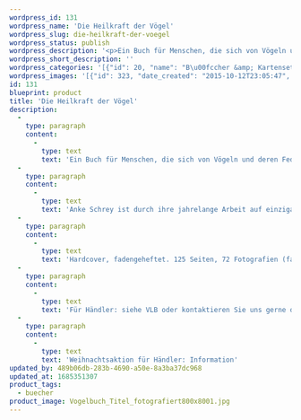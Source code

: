 ```yaml
---
wordpress_id: 131
wordpress_name: 'Die Heilkraft der Vögel'
wordpress_slug: die-heilkraft-der-voegel
wordpress_status: publish
wordpress_description: '<p>Ein Buch für Menschen, die sich von Vögeln und deren Federn faszinieren lassen. Vögel verkörpern unser Streben nach Freiheit und wir fühlen uns ihnen verbunden.<br />Anke Schrey ist durch ihre jahrelange Arbeit auf einzigartige Weise mit der Vogelwelt vertraut. Ihren reichen Wissensschatz möchte die »Federfrau« weitergeben. Sie beschreibt eindrucksvoll neue und bekannte feinstoffliche Energien der Vögel. Ein Geleitwort zum energetischen Arbeiten und Fotografien von Claudia Lübbert, mit denen die Energie der Vögel direkt zu uns gelangt, begleiten die Texte von Anke Schrey.</p><p>Hardcover, fadengeheftet. 125 Seiten, 72 Fotografien (farbig). Größe: 21 x 13.2 cm. Gewicht: 300 g. Bilderdruckpapier. ISBN-Nr. 978-3-9816950-0-7. Gebundener Ladenpreis 22 €.</p><p>Für Händler: siehe VLB oder kontaktieren Sie uns gerne <a href="https://my.feenbaum.de/impressum/">direkt<br /></a>Weihnachtsaktion für Händler: <a href="https://my.feenbaum.de/impressum/">Information</a></p>'
wordpress_short_description: ''
wordpress_categories: '[{"id": 20, "name": "B\u00fccher &amp; Kartensets", "slug": "buecher"}]'
wordpress_images: '[{"id": 323, "date_created": "2015-10-12T23:05:47", "date_created_gmt": "2015-10-12T19:05:47", "date_modified": "2015-10-12T23:05:47", "date_modified_gmt": "2015-10-12T19:05:47", "src": "https://my.feenbaum.de/wp-content/uploads/2015/09/Vogelbuch_Titel_fotografiert800x8001.jpg", "name": "Vogelbuch_Titel_fotografiert800x800", "alt": ""}, {"id": 314, "date_created": "2015-10-12T22:27:49", "date_created_gmt": "2015-10-12T18:27:49", "date_modified": "2015-10-12T22:27:49", "date_modified_gmt": "2015-10-12T18:27:49", "src": "https://my.feenbaum.de/wp-content/uploads/2015/09/Vogelbuch_Rueck_fotografiert800x800.jpg", "name": "Vogelbuch_Rueck_fotografiert800x800", "alt": ""}, {"id": 312, "date_created": "2015-10-12T00:51:55", "date_created_gmt": "2015-10-11T20:51:55", "date_modified": "2015-10-12T00:51:55", "date_modified_gmt": "2015-10-11T20:51:55", "src": "https://my.feenbaum.de/wp-content/uploads/2015/09/Vogelbuch_Fotos_S48_49_kl_800x800.jpg", "name": "Vogelbuch_Fotos_S48_49_kl_800x800", "alt": ""}, {"id": 313, "date_created": "2015-10-12T00:51:57", "date_created_gmt": "2015-10-11T20:51:57", "date_modified": "2015-10-12T00:51:57", "date_modified_gmt": "2015-10-11T20:51:57", "src": "https://my.feenbaum.de/wp-content/uploads/2015/09/Vogelbuch_S86_87_kl_800x800.jpg", "name": "Vogelbuch_S86_87_kl_800x800", "alt": ""}]'
id: 131
blueprint: product
title: 'Die Heilkraft der Vögel'
description:
  -
    type: paragraph
    content:
      -
        type: text
        text: 'Ein Buch für Menschen, die sich von Vögeln und deren Federn faszinieren lassen. Vögel verkörpern unser Streben nach Freiheit und wir fühlen uns ihnen verbunden.'
  -
    type: paragraph
    content:
      -
        type: text
        text: 'Anke Schrey ist durch ihre jahrelange Arbeit auf einzigartige Weise mit der Vogelwelt vertraut. Ihren reichen Wissensschatz möchte die »Federfrau« weitergeben. Sie beschreibt eindrucksvoll neue und bekannte feinstoffliche Energien der Vögel. Ein Geleitwort zum energetischen Arbeiten und Fotografien von Claudia Lübbert, mit denen die Energie der Vögel direkt zu uns gelangt, begleiten die Texte von Anke Schrey.'
  -
    type: paragraph
    content:
      -
        type: text
        text: 'Hardcover, fadengeheftet. 125 Seiten, 72 Fotografien (farbig). Größe: 21 x 13.2 cm. Gewicht: 300 g. Bilderdruckpapier. ISBN-Nr. 978-3-9816950-0-7. Gebundener Ladenpreis 22 €.'
  -
    type: paragraph
    content:
      -
        type: text
        text: 'Für Händler: siehe VLB oder kontaktieren Sie uns gerne direkt'
  -
    type: paragraph
    content:
      -
        type: text
        text: 'Weihnachtsaktion für Händler: Information'
updated_by: 489b06db-283b-4690-a50e-8a3ba37dc968
updated_at: 1685351307
product_tags:
  - buecher
product_image: Vogelbuch_Titel_fotografiert800x8001.jpg
---
```

